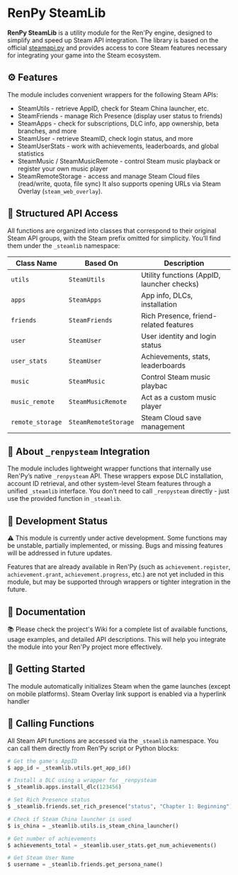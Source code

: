 # RenPy SteamLib

**RenPy SteamLib** is a utility module for the Ren'Py engine, designed to simplify and speed up Steam API integration. The library is based on the official [steamapi.py](https://github.com/renpy/renpy-build/blob/master/steamapi/steamapi.py) and provides access to core Steam features necessary for integrating your game into the Steam ecosystem.

## ⚙️ Features
The module includes convenient wrappers for the following Steam APIs:
* SteamUtils - retrieve AppID, check for Steam China launcher, etc.
* SteamFriends - manage Rich Presence (display user status to friends)
* SteamApps - check for subscriptions, DLC info, app ownership, beta branches, and more
* SteamUser - retrieve SteamID, check login status, and more
* SteamUserStats - work with achievements, leaderboards, and global statistics
* SteamMusic / SteamMusicRemote - control Steam music playback or register your own music player
* SteamRemoteStorage - access and manage Steam Cloud files (read/write, quota, file sync)
It also supports opening URLs via Steam Overlay (`steam_web_overlay`).

## 🧩 Structured API Access
All functions are organized into classes that correspond to their original Steam API groups, with the Steam prefix omitted for simplicity. You’ll find them under the `_steamlib` namespace:

Class Name | Based On | Description
-- | -- | --
`utils` | `SteamUtils` | Utility functions (AppID, launcher checks)
`apps` | `SteamApps` | App info, DLCs, installation
`friends` | `SteamFriends` | Rich Presence, friend-related features
`user` | `SteamUser` | User identity and login status
`user_stats` | `SteamUser` | Achievements, stats, leaderboards
`music` | `SteamMusic` | Control Steam music playbac
`music_remote` | `SteamMusicRemote` | Act as a custom music player
`remote_storage` | `SteamRemoteStorage` | Steam Cloud save management

## 🧩 About `_renpysteam` Integration
The module includes lightweight wrapper functions that internally use Ren'Py’s native `_renpysteam` API. These wrappers expose DLC installation, account ID retrieval, and other system-level Steam features through a unified `_steamlib` interface. You don’t need to call `_renpysteam` directly - just use the provided function in `_steamlib`.

## 🚧 Development Status
⚠️ This module is currently under active development.
Some functions may be unstable, partially implemented, or missing. Bugs and missing features will be addressed in future updates.

Features that are already available in Ren'Py (such as `achievement.register`, `achievement.grant`, `achievement.progress`, etc.) are not yet included in this module, but may be supported through wrappers or tighter integration in the future.

## 📖 Documentation
📚 Please check the project's Wiki for a complete list of available functions, usage examples, and detailed API descriptions. This will help you integrate the module into your Ren'Py project more effectively.

## 🔧 Getting Started
The module automatically initializes Steam when the game launches (except on mobile platforms). Steam Overlay link support is enabled via a hyperlink handler

## 📌 Calling Functions
All Steam API functions are accessed via the `_steamlib` namespace. You can call them directly from Ren'Py script or Python blocks:
```python
# Get the game's AppID
$ app_id = _steamlib.utils.get_app_id()

# Install a DLC using a wrapper for _renpysteam
$ _steamlib.apps.install_dlc(123456)

# Set Rich Presence status
$ _steamlib.friends.set_rich_presence("status", "Chapter 1: Beginning")

# Check if Steam China launcher is used
$ is_china = _steamlib.utils.is_steam_china_launcher()

# Get number of achievements
$ achievements_total = _steamlib.user_stats.get_num_achievements()

# Get Steam User Name
$ username = _steamlib.friends.get_persona_name()
```
